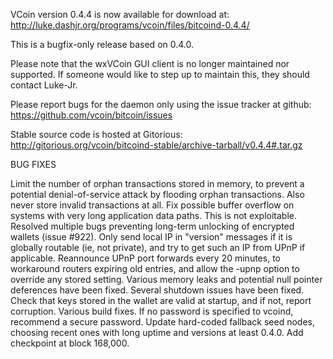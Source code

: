 VCoin version 0.4.4 is now available for download at:
http://luke.dashjr.org/programs/vcoin/files/bitcoind-0.4.4/

This is a bugfix-only release based on 0.4.0.

Please note that the wxVCoin GUI client is no longer maintained nor supported. If someone would like to step up to maintain this, they should contact Luke-Jr.

Please report bugs for the daemon only using the issue tracker at github:
https://github.com/vcoin/bitcoin/issues

Stable source code is hosted at Gitorious:
http://gitorious.org/vcoin/bitcoind-stable/archive-tarball/v0.4.4#.tar.gz

BUG FIXES

Limit the number of orphan transactions stored in memory, to prevent a potential denial-of-service attack by flooding orphan transactions. Also never store invalid transactions at all.
Fix possible buffer overflow on systems with very long application data paths. This is not exploitable.
Resolved multiple bugs preventing long-term unlocking of encrypted wallets (issue #922).
Only send local IP in "version" messages if it is globally routable (ie, not private), and try to get such an IP from UPnP if applicable.
Reannounce UPnP port forwards every 20 minutes, to workaround routers expiring old entries, and allow the -upnp option to override any stored setting.
Various memory leaks and potential null pointer deferences have been
fixed.
Several shutdown issues have been fixed.
Check that keys stored in the wallet are valid at startup, and if not,
report corruption.
Various build fixes.
If no password is specified to vcoind, recommend a secure password.
Update hard-coded fallback seed nodes, choosing recent ones with long uptime and versions at least 0.4.0.
Add checkpoint at block 168,000.

